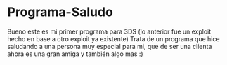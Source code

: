 # Programa-Saludo
Bueno este es mi primer programa para 3DS (lo anterior fue un exploit hecho en base a otro exploit ya existente)
Trata de un programa que hice saludando a una persona muy especial para mi, que de ser una clienta ahora es una gran amiga y también algo mas :)
